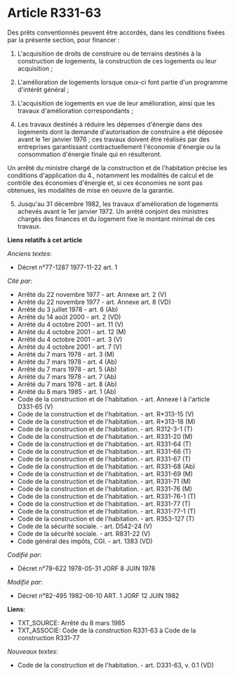 # Article R331-63

Des prêts conventionnés peuvent être accordés, dans les conditions fixées par la présente section, pour financer :

1. L'acquisition de droits de construire ou de terrains destinés à la construction de logements, la construction de ces
logements ou leur acquisition ;

2. L'amélioration de logements lorsque ceux-ci font partie d'un programme d'intérêt général ;

3. L'acquisition de logements en vue de leur amélioration, ainsi que les travaux d'amélioration correspondants ;

4. Les travaux destinés à réduire les dépenses d'énergie dans des logements dont la demande d'autorisation de construire a
été déposée avant le 1er janvier 1976 ; ces travaux doivent être réalisés par des entreprises garantissant contractuellement
l'économie d'énergie ou la consommation d'énergie finale qui en résulteront.

Un arrêté du ministre chargé de la construction et de l'habitation précise les conditions d'application du 4., notamment les
modalités de calcul et de contrôle des économies d'énergie et, si ces économies ne sont pas obtenues, les modalités de mise
en oeuvre de la garantie.

5. Jusqu'au 31 décembre 1982, les travaux d'amélioration de logements achevés avant le 1er janvier 1972. Un arrêté conjoint
des ministres chargés des finances et du logement fixe le montant minimal de ces travaux.

**Liens relatifs à cet article**

_Anciens textes_:

  - Décret n°77-1287 1977-11-22 art. 1

_Cité par_:

  - Arrêté du 22 novembre 1977 - art. Annexe art. 2 (V)
  - Arrêté du 22 novembre 1977 - art. Annexe art. 8 (VD)
  - Arrêté du 3 juillet 1978 - art. 6 (Ab)
  - Arrêté du 14 août 2000 - art. 2 (VD)
  - Arrêté du 4 octobre 2001 - art. 11 (V)
  - Arrêté du 4 octobre 2001 - art. 12 (M)
  - Arrêté du 4 octobre 2001 - art. 3 (V)
  - Arrêté du 4 octobre 2001 - art. 7 (V)
  - Arrêté du 7 mars 1978 - art. 3 (M)
  - Arrêté du 7 mars 1978 - art. 4 (Ab)
  - Arrêté du 7 mars 1978 - art. 5 (Ab)
  - Arrêté du 7 mars 1978 - art. 7 (Ab)
  - Arrêté du 7 mars 1978 - art. 8 (Ab)
  - Arrêté du 8 mars 1985 - art. 1 (Ab)
  - Code de la construction et de l'habitation. - art. Annexe I à l'article D331-65 (V)
  - Code de la construction et de l'habitation. - art. R*313-15 (V)
  - Code de la construction et de l'habitation. - art. R*313-18 (M)
  - Code de la construction et de l'habitation. - art. R312-3-1 (T)
  - Code de la construction et de l'habitation. - art. R331-20 (M)
  - Code de la construction et de l'habitation. - art. R331-64 (T)
  - Code de la construction et de l'habitation. - art. R331-66 (T)
  - Code de la construction et de l'habitation. - art. R331-67 (T)
  - Code de la construction et de l'habitation. - art. R331-68 (Ab)
  - Code de la construction et de l'habitation. - art. R331-69 (M)
  - Code de la construction et de l'habitation. - art. R331-71 (M)
  - Code de la construction et de l'habitation. - art. R331-76 (M)
  - Code de la construction et de l'habitation. - art. R331-76-1 (T)
  - Code de la construction et de l'habitation. - art. R331-77 (T)
  - Code de la construction et de l'habitation. - art. R331-77-1 (T)
  - Code de la construction et de l'habitation. - art. R353-127 (T)
  - Code de la sécurité sociale. - art. D542-24 (V)
  - Code de la sécurité sociale. - art. R831-22 (V)
  - Code général des impôts, CGI. - art. 1383 (VD)

_Codifié par_:

  - Décret n°78-622 1978-05-31 JORF 8 JUIN 1978

_Modifié par_:

  - Décret n°82-495 1982-06-10 ART. 1 JORF 12 JUIN 1982

**Liens**:

  - TXT_SOURCE: Arrêté du 8 mars 1985
  - TXT_ASSOCIE: Code de la construction R331-63 à Code de la construction R331-77

_Nouveaux textes_:

  - Code de la construction et de l'habitation. - art. D331-63, v. 0.1 (VD)

